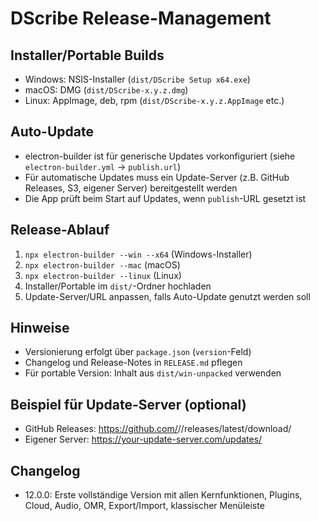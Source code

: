 # DScribe Release-Management

## Installer/Portable Builds
- Windows: NSIS-Installer (`dist/DScribe Setup x64.exe`)
- macOS: DMG (`dist/DScribe-x.y.z.dmg`)
- Linux: AppImage, deb, rpm (`dist/DScribe-x.y.z.AppImage` etc.)

## Auto-Update
- electron-builder ist für generische Updates vorkonfiguriert (siehe `electron-builder.yml` → `publish.url`)
- Für automatische Updates muss ein Update-Server (z.B. GitHub Releases, S3, eigener Server) bereitgestellt werden
- Die App prüft beim Start auf Updates, wenn `publish`-URL gesetzt ist

## Release-Ablauf
1. `npx electron-builder --win --x64` (Windows-Installer)
2. `npx electron-builder --mac` (macOS)
3. `npx electron-builder --linux` (Linux)
4. Installer/Portable im `dist/`-Ordner hochladen
5. Update-Server/URL anpassen, falls Auto-Update genutzt werden soll

## Hinweise
- Versionierung erfolgt über `package.json` (`version`-Feld)
- Changelog und Release-Notes in `RELEASE.md` pflegen
- Für portable Version: Inhalt aus `dist/win-unpacked` verwenden

## Beispiel für Update-Server (optional)
- GitHub Releases: https://github.com/<user>/<repo>/releases/latest/download/
- Eigener Server: https://your-update-server.com/updates/

## Changelog
- 12.0.0: Erste vollständige Version mit allen Kernfunktionen, Plugins, Cloud, Audio, OMR, Export/Import, klassischer Menüleiste
